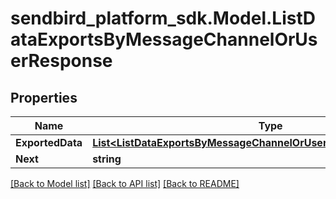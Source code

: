 
# sendbird_platform_sdk.Model.ListDataExportsByMessageChannelOrUserResponse

## Properties

Name | Type | Description | Notes
------------ | ------------- | ------------- | -------------
**ExportedData** | [**List&lt;ListDataExportsByMessageChannelOrUserResponseExportedData&gt;**](ListDataExportsByMessageChannelOrUserResponseExportedData.md) |  | [optional] 
**Next** | **string** |  | [optional] 

[[Back to Model list]](../README.md#documentation-for-models)
[[Back to API list]](../README.md#documentation-for-api-endpoints)
[[Back to README]](../README.md)

